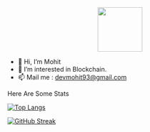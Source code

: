 <div id="header" align="center">
  <img src="https://media.giphy.com/media/M9gbBd9nbDrOTu1Mqx/giphy.gif" width="100"/>
</div>

- 👋 Hi, I’m Mohit
- 👀 I’m interested in Blockchain.
- 📫 Mail me : <a href= "mailto: devmohit93@gmail.com">devmohit93@gmail.com</a>

Here Are Some Stats

[![Top Langs](https://github-readme-stats.vercel.app/api/top-langs/?username=mohitchandel&layout=compact&theme=vision-friendly-dark)](https://github.com/mohitchandel/github-readme-stats)

[![GitHub Streak](https://github-readme-streak-stats.herokuapp.com?user=mohitchandel&theme=radical&date_format=M%20j%5B%2C%20Y%5D)](https://git.io/streak-stats)
